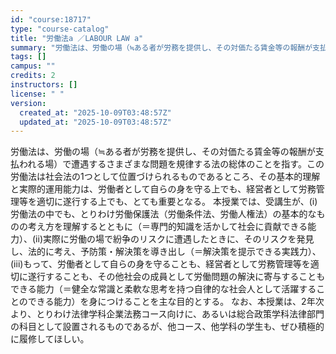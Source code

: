 ```yaml
---
id: "course:18717"
type: "course-catalog"
title: "労働法a ／LABOUR LAW a"
summary: "労働法は、労働の場（≒ある者が労務を提供し、その対価たる賃金等の報酬が支払われる場）で遭遇するさまざまな問題を規律する法の総体のことを指す。この労働法は社会法の1つとして位置づけられるものであるところ、その基本的理解と実際的運用能力は、労働…"
tags: []
campus: ""
credits: 2
instructors: []
license: " "
version:
  created_at: "2025-10-09T03:48:57Z"
  updated_at: "2025-10-09T03:48:57Z"
---
```


労働法は、労働の場（≒ある者が労務を提供し、その対価たる賃金等の報酬が支払われる場）で遭遇するさまざまな問題を規律する法の総体のことを指す。この労働法は社会法の1つとして位置づけられるものであるところ、その基本的理解と実際的運用能力は、労働者として自らの身を守る上でも、経営者として労務管理等を適切に遂行する上でも、とても重要となる。 本授業では、受講生が、(i)労働法の中でも、とりわけ労働保護法（労働条件法、労働人権法）の基本的なものの考え方を理解するとともに（＝専門的知識を活かして社会に貢献できる能力）、(ii)実際に労働の場で紛争のリスクに遭遇したときに、そのリスクを発見し、法的に考え、予防策・解決策を導き出し（＝解決策を提示できる実践力）、(iii)もって、労働者として自らの身を守ることも、経営者として労務管理等を適切に遂行することも、その他社会の成員として労働問題の解決に寄与することもできる能力（＝健全な常識と柔軟な思考を持つ自律的な社会人として活躍することのできる能力）を身につけることを主な目的とする。 なお、本授業は、2年次より、とりわけ法律学科企業法務コース向けに、あるいは総合政策学科法律部門の科目として設置されるものであるが、他コース、他学科の学生も、ぜひ積極的に履修してほしい。
